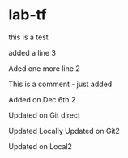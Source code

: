 # lab-tf
this is a test

added a line 3


Aded one more line 2

This is a comment - just added

Added on Dec 6th 2

Updated on Git direct

Updated Locally
Updated on Git2


Updated on Local2
